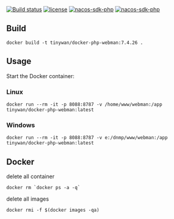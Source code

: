 [![Build status](https://github.com/Tinywan/docker-php-webman/workflows/Docker/badge.svg)]()
[![license](https://img.shields.io/github/license/Tinywan/docker-php-webman)]()
[![nacos-sdk-php](https://img.shields.io/github/last-commit/tinywan/docker-php-webman/main)]()
[![nacos-sdk-php](https://img.shields.io/github/v/tag/tinywan/docker-php-webman?color=ff69b4)]()

## Build

```
docker build -t tinywan/docker-php-webman:7.4.26 .
```
## Usage

Start the Docker container:

### Linux

```
docker run --rm -it -p 8088:8787 -v /home/www/webman:/app tinywan/docker-php-webman:latest
```

### Windows

```
docker run --rm -it -p 8088:8787 -v e:/dnmp/www/webman:/app tinywan/docker-php-webman:latest
```

## Docker 

delete all container
```
docker rm `docker ps -a -q`
```

delete all images
```
docker rmi -f $(docker images -qa)
```




